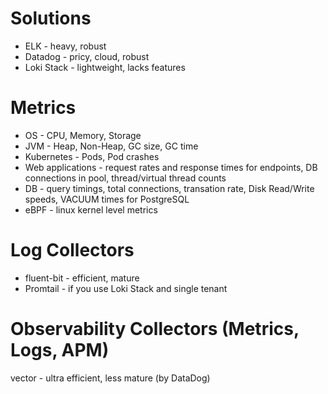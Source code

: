 # Solutions
* ELK - heavy, robust 
* Datadog - pricy, cloud, robust
* Loki Stack - lightweight, lacks features

# Metrics
* OS - CPU, Memory, Storage
* JVM - Heap, Non-Heap, GC size, GC time
* Kubernetes - Pods, Pod crashes
* Web applications - request rates and response times for endpoints, DB connections in pool, thread/virtual thread counts
* DB - query timings, total connections, transation rate, Disk Read/Write speeds, VACUUM times for PostgreSQL
* eBPF - linux kernel level metrics

# Log Collectors
* fluent-bit - efficient, mature
* Promtail - if you use Loki Stack and single tenant

# Observability Collectors (Metrics, Logs, APM)
vector - ultra efficient, less mature (by DataDog)

